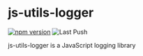 # js-utils-logger

[![npm version](https://badge.fury.io/js/@uncover%2Fjs-utils-logger.svg)](https://badge.fury.io/js/@uncover%2Fjs-utils-logger)
![Last Push](https://github.com/ash-uncover/js-utils-logger/actions/workflows/PUSH-publish.yml/badge.svg)

js-utils-logger is a JavaScript logging library
